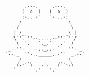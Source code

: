                       .---.     .---.
                     ( -o- )---( -o- )
                     ;-...-`   `-...-;
                    /                 \
                   /                   \
                  | /_               _\ |
                  \`'.`'"--.....--"'`.'`/
                   \  '.   `._.`   .'  /
                _.-''.  `-.,,_,,.-`  .''-._
               `--._  `'-.,_____,.-'`  _.--`
                    /                 \
                   /.-'`\   .'.   /`'-.\
                  `      '.'   '.' 